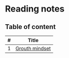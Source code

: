 # Reading notes

## Table of content

| #   | Title                                                       |
| --- | ----------------------------------------------------------- |
| 1   | [Grouth mindset](https://mr0virus.github.io/reading-notes/) |
